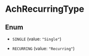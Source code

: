 

# AchRecurringType

## Enum


* `SINGLE` (value: `"Single"`)

* `RECURRING` (value: `"Recurring"`)




